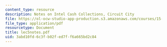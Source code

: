 ```yaml
---
content_type: resource
description: Notes on Intel Cash Collections, Circuit City
file: https://ol-ocw-studio-app-production.s3.amazonaws.com/courses/15-514-financial-and-managerial-accounting-summer-2003/3abd10fd6c3fb02fed7ff6a665bd2c84_lec5notes.pdf
file_type: application/pdf
resourcetype: Document
title: lec5notes.pdf
uid: 3abd10fd-6c3f-b02f-ed7f-f6a665bd2c84
---
```

